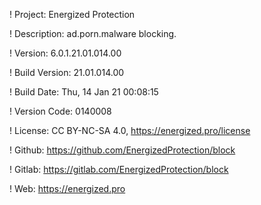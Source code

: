 ! Project: Energized Protection

! Description: ad.porn.malware blocking.

! Version: 6.0.1.21.01.014.00

! Build Version: 21.01.014.00

! Build Date: Thu, 14 Jan 21 00:08:15

! Version Code: 0140008

! License: CC BY-NC-SA 4.0, https://energized.pro/license

! Github: https://github.com/EnergizedProtection/block

! Gitlab: https://gitlab.com/EnergizedProtection/block


! Web: https://energized.pro
